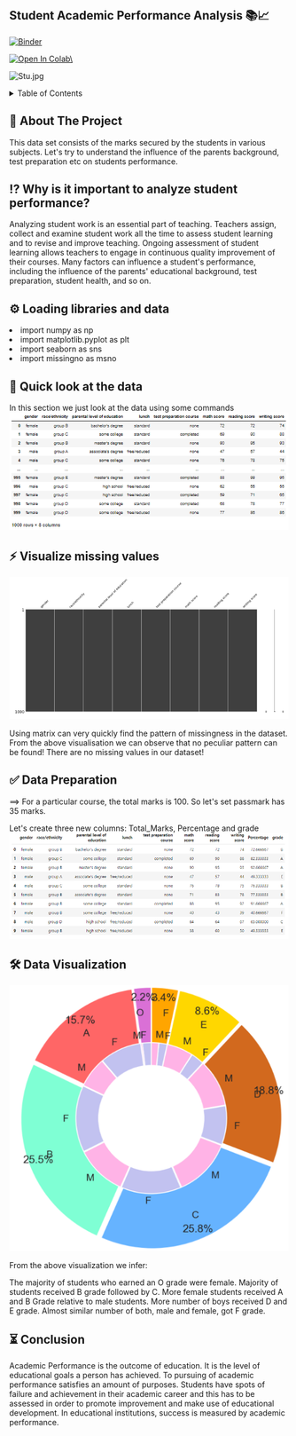 ## Student Academic Performance Analysis 📚📈  
[![Binder](https://mybinder.org/badge_logo.svg)](https://mybinder.org/v2/gh/Hamza-Issaoui/Projet-Analyse-de-donn-es.git/master)

<a href="https://colab.research.google.com/github/Hamza-Issaoui/Projet-Analyse-de-donn-es/blob/master/Projet%20analyse%20de%20donn%C3%A9es%20(1).ipynb\" target="_parent\"><img src="https://colab.research.google.com/assets/colab-badge.svg\" alt="Open In Colab\"></a>

![Stu.jpg](https://camo.githubusercontent.com/7fd1c8b9e4ecb1a8b8f0824531904fe95dab2043c5f4da5702f253457a6db6d2/68747470733a2f2f626c6f672e6b696e656d732e636f6d2f636f6e74656e742f696d616765732f323031382f30342f547261636b696e675f486561646c696e652e706e67
)


<!-- TABLE OF CONTENTS -->
<details>
  <summary>Table of Contents</summary>
  <ol>
    <li>
      <a href="#about-the-project">Introduction</a>
      <ul>
        <li><a href="#built-with">Why is it important to analyze student performance?</a></li>
      </ul>
     </li>
     <li>
      <a href="#getting-started">Loading libraries and data</a>
      <ul> </ul>
    </li>
    <li>
      <a href="#getting-started">Quick look at the data</a>
    </li>
    <ul>
        <li><a href="#built-with">Data</a></li>
      </ul>
      <ul>
        <li><a href="#built-with">Attribute Information</a></li>
      </ul>
    <li>
      <a href="#getting-started">Visualize missing values</a>
    </li>
     <li>
      <a href="#getting-started">Data Preparation</a>
    </li>
    <ul>
        <li><a href="#built-with">Creating new columns</a></li>
      </ul>
      <ul>
        <li><a href="#built-with">Grading System</a></li>
      </ul>
    <li>
      <a href="#getting-started">Data Visualization</a>
    </li>
    

</details>



<!-- ABOUT THE PROJECT -->
## :star2: About The Project
This data set consists of the marks secured by the students in various subjects.
Let's try to understand the influence of the parents background, test preparation etc on students performance.


## :interrobang: Why is it important to analyze student performance?

Analyzing student work is an essential part of teaching. Teachers assign, collect and examine student work all the 
time to assess student learning and to revise and improve teaching. Ongoing assessment of student learning allows 
teachers to engage in continuous quality improvement of their courses. Many factors can influence a student's performance,
including the influence of the parents' educational background, test preparation, student health, and so on.

## :gear: Loading libraries and data

<li> import numpy as np </li>
<li> import matplotlib.pyplot as plt </li>
<li> import seaborn as sns 
<li>import missingno as msno

## :eyes: Quick look at the data
  In this section we just look at the data using some commands 
    ![plot](./images/Capture2.PNG)

  
## :zap: Visualize missing values
  ![plot](./images/Capture0.PNG)


Using matrix can very quickly find the pattern of missingness in the dataset. 
  From the above visualisation we can observe that no peculiar pattern can be found!
  There are no missing values in our dataset!
  
## :white_check_mark: Data Preparation
  ==> For a particular course, the total marks is 100. So let's set passmark has 35 marks.
  
  Let's create three new columns: Total_Marks, Percentage and grade
      ![plot](./images/Capture.PNG)

  
  
  
## :hammer_and_wrench: Data Visualization 
  ![plot](./images/Capture1.PNG)

  
  From the above visualization we infer:

The majority of students who earned an O grade were female.
Majority of students received B grade followed by C.
More female students received A and B Grade relative to male students.
More number of boys received D and E grade.
Almost similar number of both, male and female, got F grade.


## :hourglass_flowing_sand: Conclusion
Academic Performance is the outcome of education. It is the level of educational goals a person has achieved. To pursuing of academic performance satisfies an amount of purposes. Students have spots of failure and achievement in their academic career and this has to be assessed in order to promote improvement and make use of educational development. In educational institutions, success is measured by academic performance. 




